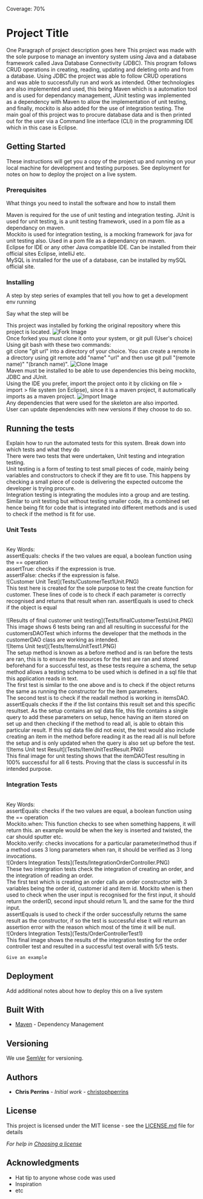 Coverage: 70%
# Project Title

One Paragraph of project description goes here
This project was made with the sole purpose to manage an inventory system using Java and a database framework called Java Database Connectivity (JDBC). This program follows CRUD operations in creating, reading, updating and deleting onto and from a database. Using JDBC the project was able to follow CRUD operations and was able to successfully run and work as intended. Other technologies are also implemented and used, this being Maven which is a automation tool and is used for dependancy management, JUnit testing was implemented as a dependency with Maven to allow the implementation of unit testing, and finally, mockito is also added for the use of integration testing. The main goal of this project was to procure database data and is then printed out for the user via a Command line interface (CLI) in the programming IDE which in this case is Eclipse.

## Getting Started

These instructions will get you a copy of the project up and running on your local machine for development and testing purposes. See deployment for notes on how to deploy the project on a live system.

### Prerequisites

What things you need to install the software and how to install them

Maven is required for the use of unit testing and integration testing.
JUnit is used for unit testing, is a unit testing framework, used in a pom file as a dependancy on maven.<br />
Mockito is used for integration testing, is a mocking framework for java for unit testing also. Used in a pom file as a dependancy on maven. <br />
Eclipse for IDE or any other Java compatible IDE. Can be installed from their official sites Eclipse, intelliJ etc. <br />
MySQL is installed for the use of a database, can be installed by mySQL official site. <br />


### Installing

A step by step series of examples that tell you how to get a development env running

Say what the step will be

This project was installed by forking the original repository where this project is located.
![Fork Image](Fork.PNG)
<br />
Once forked you must clone it onto your system, or git pull (User's choice) Using git bash with these two commands: <br />
git clone "git url" into a directory of your choice.
You can create a remote in a directory using git remote add "name" "url" and then use git pull "(remote name)" "(branch name)".
![Clone Image](Clone.PNG)
<br />
Maven must be installed to be able to use dependencies this being mockito, JDBC and JUnit.
<br />
Using the IDE you prefer, import the project onto it by clicking on file > import > file system (on Eclipse), since it is a maven project, it automatically imports as a maven project.
![Import Image](import.PNG)
<br />
Any dependencies that were used for the skeleton are also imported.
<br />
User can update dependencies with new versions if they choose to do so.
<br />

## Running the tests

Explain how to run the automated tests for this system. Break down into which tests and what they do
<br />
There were two tests that were undertaken, Unit testing and integration testing.
<br />
Unit testing is a form of testing to test small pieces of code, mainly being variables and constructors to check if they are fit to use. This happens by checking a small piece of code is delivering the expected outcome the developer is trying procure. 
<br />
Integration testing is integrating the modules into a group and are testing. Similar to unit testing but without testing smaller code, its a combined set hence being fit for code that is integrated into different methods and is used to check if the method is fit for use.

### Unit Tests 
<br />
Key Words: <br />
assertEquals: checks if the two values are equal, a boolean function using the == operation
<br />
assertTrue: checks if the expression is true.
<br />
assertFalse: checks if the expression is false.
<br />
![Customer Unit Test](Tests/CustomerTest1Unit.PNG)
<br />
This test here is created for the sole purpose to test the create function for customer. These lines of code is to check if each parameter is correctly recognised and returns that result when ran. assertEquals is used to check if the object is equal 
<br />
<br />
![Results of final customer unit testing](Tests/finalCustomerTestsUnit.PNG)
<br />
This image shows 6 tests being ran and all resulting in successful for the customersDAOTest which informs the developer that the methods in the customerDAO class are working as intended.
<br />
![Items Unit test](Tests/ItemsUnitTest1.PNG)
<br />
The setup method is known as a before method and is ran before the tests are ran, this is to ensure the resources for the test are ran and stored beforehand for a successful test, as these tests require a schema, the setup method allows a testing schema to be used which is defined in a sql file that this application reads in text.
<br />
The first test is similar to the one above and is to check if the object returns the same as running the constructor for the item parameters.
<br />
The second test is to check if the readall method is working in itemsDAO. assertEquals checks if the if the list contains this result set and this specific resultset. As the setup contains an sql data file, this file contains a single query to add these parameters on setup, hence having an item stored on set up and then checking if the method to read all, is able to obtain this particular result. If this sql data file did not exist, the test would also include creating an item in the method before reading it as the read all is null before the setup and is only updated when the query is also set up before the test.
<br />
![Items Unit test Result](Tests/ItemUnitTestResult.PNG)
<br />
This final image for unit testing shows that the itemDAOTest resulting in 100% successful for all 6 tests. Proving that the class is successful in its intended purpose.

### Integration Tests 
<br />
Key Words:<br />
assertEquals: checks if the two values are equal, a boolean function using the == operation
<br />
Mockito.when: This function checks to see when something happens, it will return this. an example would be when the key is inserted and twisted, the car should sputter etc.
<br />
Mockito.verify: checks invocations for a particular parameter/method thus if a method uses 3 long parameters when ran, it should be verified as 3 long invocations.
<br />
![Orders Integration Tests](Tests/IntegrationOrderController.PNG)
<br />
These two intergration tests check the integration of creating an order, and the integration of reading an order.
<br />
The first test which is creating an order calls an order constructor with 3 variables being the order id, customer id and item id. Mockito when is then used to check when the user input is recognised for the first input, it should return the orderID, second input should return 1L and the same for the third input.
<br />
assertEquals is used to check if the order successfully returns the same result as the constructor, if so the test is successful else it will return an assertion error with the reason which most of the time it will be null.
<br />
![Orders Integration Tests](Tests/OrderControllerTest1)
<br />
This final image shows the results of the integration testing for the order controller test and resulted in a successful test overall with  5/5 tests.


```
Give an example
```

## Deployment

Add additional notes about how to deploy this on a live system

## Built With

* [Maven](https://maven.apache.org/) - Dependency Management

## Versioning

We use [SemVer](http://semver.org/) for versioning.

## Authors

* **Chris Perrins** - *Initial work* - [christophperrins](https://github.com/christophperrins)

## License

This project is licensed under the MIT license - see the [LICENSE.md](LICENSE.md) file for details 

*For help in [Choosing a license](https://choosealicense.com/)*

## Acknowledgments

* Hat tip to anyone whose code was used
* Inspiration
* etc
